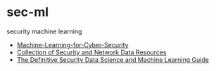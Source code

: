 # sec-ml
security machine learning

+ [Machine-Learning-for-Cyber-Security](https://github.com/wtsxDev/Machine-Learning-for-Cyber-Security)
+ [Collection of Security and Network Data Resources](http://www.covert.io/data-links/)
+ [The Definitive Security Data Science and Machine Learning Guide](http://www.covert.io/the-definitive-security-datascience-and-machinelearning-guide/)
